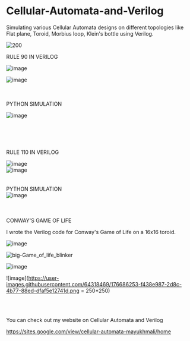 # Cellular-Automata-and-Verilog
Simulating various Cellular Automata designs on different topologies like Flat plane, Toroid, Morbius loop, Klein's bottle using Verilog.



 ![200](https://user-images.githubusercontent.com/64318469/176688237-b52a477b-8d57-446f-b55b-7bb1062f3729.gif)


RULE 90 IN VERILOG<br />

![image](https://user-images.githubusercontent.com/64318469/176685181-7f48cf1d-41d1-43b1-8844-323f198738f4.png)<br />

![image](https://user-images.githubusercontent.com/64318469/176685144-769eb96c-559e-470e-a9e2-401438322e6f.png)<br />
<br />
<br />

PYTHON SIMULATION<br />

![image](https://user-images.githubusercontent.com/64318469/176685233-5f8a20f5-6ed7-4fd5-8763-e896713c68f3.png)<br />
<br />
<br />
<br />
<br />

RULE 110 IN VERILOG<br />



![image](https://user-images.githubusercontent.com/64318469/176685373-5d3792bf-1861-44a7-add3-1a20a8c583bf.png)<br />
![image](https://user-images.githubusercontent.com/64318469/176685397-eb0d8bfa-507c-4b81-ba40-b0bd486d6984.png)<br />
<br />
<br />
PYTHON SIMULATION<br />
![image](https://user-images.githubusercontent.com/64318469/176685428-ae390f9d-1296-447e-8e73-139d8c16d883.png)
<br />
<br />
<br />
<br />
CONWAY'S GAME OF LIFE

I wrote the Verilog code for Conway's Game of Life on a 16x16 toroid.

![image](https://user-images.githubusercontent.com/64318469/176685499-91dd680c-5238-4e27-908a-c0a3bba4fff0.png)<br />

![big-Game_of_life_blinker](https://user-images.githubusercontent.com/64318469/176690996-6cb77b80-345d-4a84-977c-a5a935549cfd.gif)

![image](https://user-images.githubusercontent.com/64318469/176685524-7b02403a-c8f8-4862-9bce-43e8f8771062.png)<br />

![image](https://user-images.githubusercontent.com/64318469/176686253-f438e987-2d8c-4b77-88ed-dfaf5e12741d.png = 250*250)

<br />
<br />


You can check out my website on Cellular Automata and Verilog

https://sites.google.com/view/cellular-automata-mayukhmali/home







